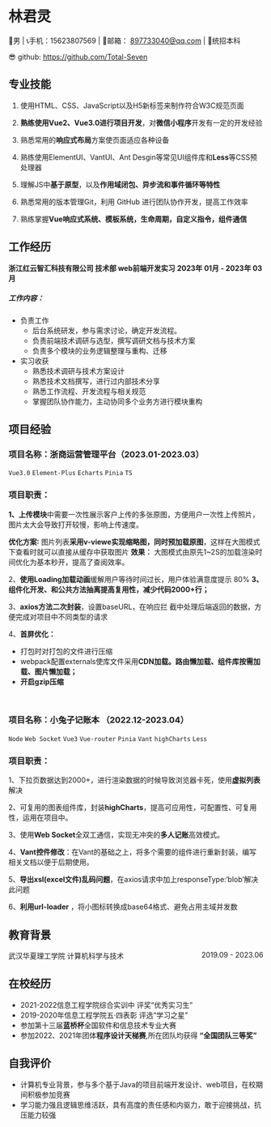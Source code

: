 # 林君灵

🔞男 | 📞手机：15623807569 | 💌邮箱： 897733040@qq.com | 🏫统招本科

😎 github: https://github.com/Total-Seven

## 专业技能

1. 使用HTML、CSS、JavaScript以及H5新标签来制作符合W3C规范页面
  
2. **熟练使用Vue2、Vue3.0进行项目开发**，对**微信小程序**开发有一定的开发经验
  
3. 熟悉常用的**响应式布局**方案使页面适应各种设备
  
4. 熟练使用ElementUI、VantUI、Ant Desgin等常见UI组件库和**Less**等CSS预处理器
  
5. 理解JS中**基于原型**，以及**作用域闭包、异步流和事件循环等特性**
  
6. 熟悉常用的版本管理Git，利用 GitHub 进行团队协作开发，提高工作效率
  
7. 熟练掌握**Vue响应式系统、模板系统，生命周期，自定义指令，组件通信**
  

## 工作经历

**浙江红云智汇科技有限公司 技术部 web前端开发实习** **2023年 01月 - 2023年 03 月**

##### 工作内容：

- 负责工作
  - 后台系统研发，参与需求讨论，确定开发流程。
  - 负责前端技术调研与选型，撰写调研文档与技术方案
  - 负责多个模块的业务逻辑整理与重构、迁移
- 实习收获
  - 熟悉技术调研与技术方案设计
  - 熟悉技术文档撰写，进行过内部技术分享
  - 熟悉工作流程、开发流程与相关规范
  - 掌握团队协作能力，主动协同多个业务方进行模块重构

## 项目经验

### 项目名称：浙商运营管理平台（2023.01-2023.03）

`Vue3.0` `Element-Plus` `Echarts` `Pinia` `TS`

### 项目职责：

**1、上传模块**中需要一次性展示客户上传的多张原图，方便用户一次性上传照片，图片太大会导致打开较慢，影响上传速度。

**优化方案∶** 图片列表**采用v-viewe实现缩略图，同时预加载原图**，这样在大图模式下查看时就可以直接从缓存中获取图片
**效果︰** 大图模式由原先1~2S的加载渲染时间优化为基本秒开，提高了查阅效率。

2、**使用Loading加载动画**缓解用户等待时间过长，用户体验满意度提示 80%
**3、组件化开发、和公共方法抽离提高复用性，减少代码2000+行；**

3、**axios方法二次封装**，设置baseURL，在响应拦 截中处理后端返回的数据，方便完成对项目中不同类型的请求

4、**首屏优化：**

- 打包时对打包的文件进行压缩
- webpack配置externals使库文件采用**CDN加载。路由懒加载、组件库按需加载、图片懒加载；**
- **开启gzip压缩**

&nbsp;

### 项目名称：小兔子记账本 （2022.12-2023.04）

`Node` `Web Socket` `Vue3` `Vue-router` `Pinia` `Vant` `highCharts` `Less`

### 项目职责：

1、下拉页数据达到2000+，进行渲染数据的时候导致浏览器卡死，使用**虚拟列表**解决

2、可复用的图表组件库，封装**highCharts**，提高可应用性，可配置性、可复用性，运用在项目中。

3、使用**Web Socket**全双工通信，实现无冲突的**多人记账**高效模式。

4、**Vant控件修改**：在Vant的基础之上，将多个需要的组件进行重新封装，编写相关文档以便于后期使用。

5、**导出xsl(excel文件)乱码问题**，在axios请求中加上responseType:‘blob’解决此问题

6、**利用url-loader** ，将小图标转换成base64格式、避免占用主域并发数

## 教育背景

<p style="text-align:left;">武汉华夏理⼯学院 计算机科学与技术<span style="float:right;">2019.09 - 2023.06</span></p>

##

## 在校经历

- 2021-2022信息⼯程学院综合实训中 评奖“优秀实习⽣”
- 2019-2020年信息⼯程学院五·四表彰 评选“学习之星”
- 参加第十三届**蓝桥杯**全国软件和信息技术专业大赛
- 参加2022、2021年团体**程序设计天梯赛**,所在团队均获得 **“全国团队三等奖”**

## 自我评价

- 计算机专业背景，参与多个基于Java的项目前端开发设计、web项目，在校期间积极参加竞赛
- 学习能力强且逻辑思维活跃，具有高度的责任感和内驱力，敢于迎接挑战，抗压能力较强
